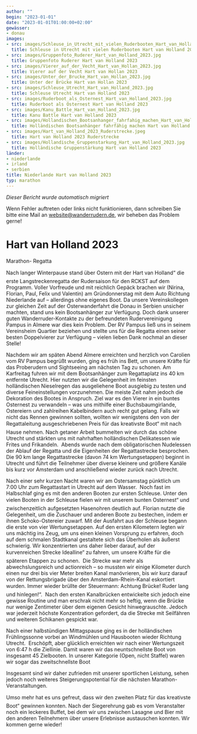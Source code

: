 ```yaml
---
author: ""
begin: "2023-01-01"
date: "2023-01-01T01:00:00+02:00"
gewässer:
- donau
images:
- src: images/Schleuse_in_Utrecht_mit_vielen_Ruderbooten_Hart_van_Holland_2023.jpg
  title: Schleuse in Utrecht mit vielen Ruderbooten Hart van Holland 2023
- src: images/Gruppenfoto_Ruderer_Hart_van_Holland_2023.jpg
  title: Gruppenfoto Ruderer Hart van Holland 2023
- src: images/Vierer_auf_der_Vecht_Hart_van_Hollan_2023.jpg
  title: Vierer auf der Vecht Hart van Hollan 2023
- src: images/Unter_der_Brucke_Hart_van_Hollan_2023.jpg
  title: Unter der Brücke Hart van Hollan 2023
- src: images/Schleuse_Utrecht_Hart_van_Holland_2023.jpg
  title: Schleuse Utrecht Hart van Holland 2023
- src: images/Ruderboot_als_Osternest_Hart_van_Holland_2023.jpg
  title: Ruderboot als Osternest Hart van Holland 2023
- src: images/Kanu_Battle_Hart_van_Holland_2023.jpg
  title: Kanu Battle Hart van Holland 2023
- src: images/Hollandischen_Bootsanhanger_fahrfahig_machen_Hart_van_Holland_2023.jpg
  title: Holländischen Bootsanhänger fahrfähig machen Hart van Holland 2023
- src: images/Hart_van_Holland_2023_Ruderstrecke.jpeg
  title: Hart van Holland 2023 Ruderstrecke
- src: images/Hollandische_Gruppenstarkung_Hart_van_Holland_2023.jpg
  title: Holländische Gruppenstärkung Hart van Holland 2023
länder:
- niederlande
- irland
- serbien
title: Niederlande Hart van Holland 2023
typ: marathon
---
```



*Dieser Bericht wurde automatisch migriert*

Wenn Fehler auftreten oder links nicht funktionieren, dann schreiben Sie bitte eine Mail an website@wanderrudern.de, wir beheben das Problem gerne!



# Hart van Holland 2023


Marathon- Regatta

Nach langer Winterpause stand über Ostern mit der Hart van Holland“ die erste Langstreckenregatta der Rudersaison für den RCKST auf dem Programm. Voller Vorfreude und mit reichlich Gepäck brachen wir (Nirina, Florian, Paul, Felix und Valentin) am Gründonnerstag mit dem Auto Richtung Niederlande auf – allerdings ohne eigenes Boot. Da unsere Vereinskollegen zur gleichen Zeit auf der Osterwanderfahrt die Donau in Serbien unsicher machten, stand uns kein Bootsanhänger zur Verfügung. Doch dank unserer guten Wanderruder-Kontakte zu der befreundeten Rudervereinigung Pampus in Almere war dies kein Problem. Der RV Pampus ließ uns in seinem Vereinsheim Quartier beziehen und stellte uns für die Regatta einen seiner besten Doppelvierer zur Verfügung – vielen lieben Dank nochmal an dieser Stelle!

Nachdem wir am späten Abend Almere erreichten und herzlich von Carolien vom RV Pampus begrüßt wurden, ging es früh ins Bett, um unsere Kräfte für das Proberudern und Sightseeing am nächsten Tag zu schonen. Am Karfreitag fuhren wir mit dem Bootsanhänger zum Regattaplatz ins 40 km entfernte Utrecht. Hier nutzten wir die Gelegenheit im feinsten holländischen Nieselregen das ausgeliehene Boot ausgiebig zu testen und diverse Feineinstellungen vorzunehmen. Die meiste Zeit nahm jedoch die Dekoration des Bootes in Anspruch. Ziel war es den Vierer in ein buntes Osternest zu verwandeln – was uns mithilfe einer Buchsbaumgirlande, Ostereiern und zahlreihen Kabelbindern auch recht gut gelang. Falls wir nicht das Rennen gewinnen sollten, wollten wir wenigstens den von der Regattaleitung ausgeschriebenen Preis für das kreativste Boot“ mit nach Hause nehmen. Nach getaner Arbeit bummelten wir durch das schöne Utrecht und stärkten uns mit nahrhaften holländischen Delikatessen wie Frites und Frikandeln.  Abends wurde nach dem obligatorischen Nudelessen der Ablauf der Regatta und die Eigenheiten der Regattastrecke besprochen. Die 90 km lange Regattastrecke (davon 74 km Wertungsetappen) beginnt in Utrecht und führt die Teilnehmer über diverse kleinere und größere Kanäle bis kurz vor Amsterdam und anschließend wieder zurück nach Utrecht.

Nach einer sehr kurzen Nacht waren wir am Ostersamstag pünktlich um 7:00 Uhr zum Regattastart in Utrecht auf dem Wasser.  Noch fast im Halbschlaf ging es mit den anderen Booten zur ersten Schleuse. Unter den vielen Booten in der Schleuse fielen wir mit unserem bunten Osternest“ und zwischenzeitlich aufgesetzten Hasenohren deutlich auf. Florian nutzte die Gelegenheit, um die Zuschauer und anderen Boote zu bestechen, indem er ihnen Schoko-Ostereier zuwarf. Mit der Ausfahrt aus der Schleuse begann die erste von vier Wertungsetappen. Auf den ersten Kilometern legten wir uns mächtig ins Zeug, um uns einen kleinen Vorsprung zu erfahren, doch auf dem schmalen Stadtkanal gestaltete sich das Überholen als äußerst schwierig. Wir konzentrierten uns daher lieber darauf, auf der kurvenreichen Strecke Idealline“ zu fahren, um unsere Kräfte für die späteren Etappen zu schonen.  Die Strecke war mehr als abwechslungsreich und actionreich – so mussten wir einige Kilometer durch einen nur drei bis vier Meter breiten Kanal manövrieren, bis wir kurz darauf von der Rettungsbrigade über den Amsterdam-Rhein-Kanal eskortiert wurden. Immer wieder brüllte der Steuermann: Achtung Brücke! Ruder lang und hinlegen!“.  Nach den ersten Kanalbrücken entwickelte sich jedoch eine gewisse Routine und man erschrak nicht mehr so heftig, wenn die Brücke nur wenige Zentimeter über dem eigenen Gesicht hinwegrauschte. Jedoch war jederzeit höchste Konzentration gefordert, da die Strecke mit Seilfähren und weiteren Schikanen gespickt war.

Nach einer halbstündigen Mittagspause ging es in der holländischen Frühlingssonne vorbei an Windmühlen und Hausbooten wieder Richtung Utrecht.  Erschöpft, aber glücklich erreichten wir nach einer Wertungszeit von 6:47 h die Ziellinie. Damit waren wir das neuntschnellste Boot von insgesamt 45 Zielbooten. In unserer Kategorie (Open, nicht Staffel) waren wir sogar das zweitschnellste Boot

Insgesamt sind wir daher zufrieden mit unserer sportlichen Leistung, sehen jedoch noch weiteres Steigerungspotential für die nächsten Marathon-Veranstaltungen.

Umso mehr hat es uns gefreut, dass wir den zweiten Platz für das kreativste Boot“ gewinnen konnten. Nach der Siegerehrung gab es vom Veranstalter noch ein leckeres Buffet, bei dem wir uns zwischen Lasagne und Bier mit den anderen Teilnehmern über unsere Erlebnisse austauschen konnten. Wir kommen gerne wieder!